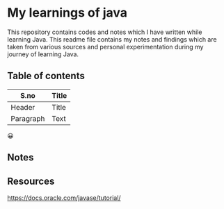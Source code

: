 # My learnings of java

This repository contains codes and notes which I have written while learning Java. This readme file contains my notes and findings which are taken from various sources and personal experimentation during my journey of learning Java.

## Table of contents


| S.no | Title | 
| ----------- | ----------- |
| Header | Title |
| Paragraph | Text |  

 
:grinning:

## Notes




## Resources

https://docs.oracle.com/javase/tutorial/
